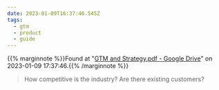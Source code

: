 ```yaml
---
date: 2023-01-09T16:37:46.545Z
tags:
  - gtm
  - product
  - guide
---
```

{{% marginnote %}}Found at "[GTM and Strategy.pdf - Google Drive](https://drive.google.com/file/d/1N0FoTMEVVMXOkb6JMJOd8FICmDjtQUWR/view)" on 2023-01-09 17:37:46.{{% /marginnote %}}

> How competitive is the industry? Are there existing customers?

